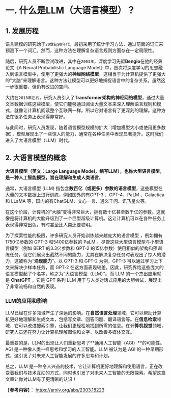 
# 一. 什么是LLM（大语言模型）？

## 1. 发展历程

语言建模的研究始于`20世纪90年代`，最初采用了统计学习方法，通过前面的词汇来预测下一个词汇。然而，这种方法在理解复杂语言规则方面存在一定局限性。

随后，研究人员不断尝试改进，其中在`2003年`，深度学习先驱**Bengio**在他的经典论文《A Neural Probabilistic Language Model》中，首次将深度学习的思想融入到语言模型中，使用了更强大的**神经网络模型**，这相当于为计算机提供了更强大的"大脑"来理解语言。这种方法让模型可以更好地捕捉语言中的复杂关系，虽然这一步很重要，但仍有改进的空间。

大约在`2018年左右`，研究人员引入了**Transformer架构的神经网络模型**，通过大量文本数据训练这些模型，使它们能够通过阅读大量文本来深入理解语言规则和模式，就像让计算机阅读整个互联网一样。所以它对语言有了更深刻的理解。这种方法在很多任务上表现得非常好。

与此同时，研究人员发现，随着语言模型规模的扩大（增加模型大小或使用更多数据），模型展现出了一些惊人的能力，通常在各种任务中表现显著提升。这时我们进入了大语言模型（LLM）时代。

## 2. 大语言模型的概念

**大语言模型（英文：Large Language Model，缩写LLM），也称大型语言模型，是一种人工智能模型，旨在理解和生成人类语言**。

通常，大语言模型 (LLM) 指包含**数百亿（或更多）参数的语言模型**，这些模型在大量的文本数据上进行训练，例如国外的有GPT-3 、GPT-4、PaLM 、Galactica 和 LLaMA 等，国内的有ChatGLM、文心一言、通义千问、讯飞星火等。

在这个阶段，计算机的“大脑”变得非常巨大，拥有数十亿甚至数千亿的参数。这就像是将计算机的大脑升级到了一个巨型超级计算机。这让计算机可以在各种任务上表现得非常出色，有时甚至比人类还要聪明。

为了探索性能的极限，许多研究人员开始训练越来越庞大的语言模型 ，例如拥有1750亿参数的 GPT-3 和5400亿参数的 PaLM 。尽管这些大型语言模型与小型语言模型（例如 BERT 的3.3亿参数和 GPT-2 的15亿参数）使用相似的架构和预训练任务，但它们展现出截然不同的能力，尤其在解决复杂任务时表现出了惊人的潜力，这被称为“**涌现能力**”。以 GPT-3 和 GPT-2 为例，GPT-3 可以通过学习上下文来解决少样本任务，而 GPT-2 在这方面表现较差。因此，研究界给这些庞大的语言模型起了个名字，称之为“大语言模型（LLM）”。而 LLM 的一个杰出应用就是 **ChatGPT** ，它是 GPT 系列 LLM 用于与人类对话式应用的大胆尝试，展现出了非常流畅和自然的表现。



### LLM的应用和影响

LLM已经在许多领域产生了深远的影响。在**自然语言处理**领域，它可以帮助计算机更好地理解和生成文本，包括写文章、回答问题、翻译语言等。在**信息检索**领域，它可以改进搜索引擎，让我们更轻松地找到所需的信息。在**计算机视觉**领域，研究人员还在努力让计算机理解图像和文字，以改善多媒体交互。

最重要的是，LLM的出现让人们重新思考了**通用人工智能（AGI）**的可能性。AGI 是一种像人类一样思考和学习的人工智能。LLM 被认为是 AGI 的一种早期形式，这引发了对未来人工智能发展的许多思考和计划。

总之，LLM 是一种令人兴奋的技术，它让计算机更好地理解和使用语言，正在改变着我们与技术互动的方式，同时也引发了对未来人工智能的无限探索。希望这篇文章让你对LLM有了更清晰的认识！



【**参考内容**】：
https://arxiv.org/abs/2303.18223
